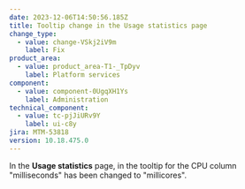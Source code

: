 ```yaml
---
date: 2023-12-06T14:50:56.185Z
title: Tooltip change in the Usage statistics page
change_type:
  - value: change-VSkj2iV9m
    label: Fix
product_area:
  - value: product_area-T1-_TpDyv
    label: Platform services
component:
  - value: component-0UgqXH1Ys
    label: Administration
technical_component:
  - value: tc-pjJiURv9Y
    label: ui-c8y
jira: MTM-53818
version: 10.18.475.0
---
```

In the <b>Usage statistics</b> page, in the tooltip for the CPU column "milliseconds" has been changed to "millicores".